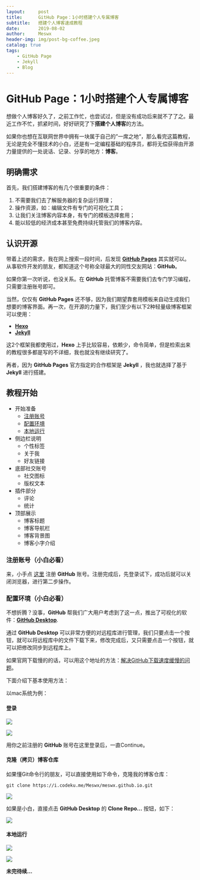```yaml
---
layout:     post
title:      GitHub Page：1小时搭建个人专属博客
subtitle:   搭建个人博客速成教程
date:       2019-08-02
author:     Meswx
header-img: img/post-bg-coffee.jpeg
catalog: true
tags:
    - GitHub Page
    - Jekyll
    - Blog
---
```


# GitHub Page：1小时搭建个人专属博客

想做个人博客好久了，之前工作忙，也尝试过，但是没有成功后来就不了了之。最近工作不忙，抓紧时间，好好研究了下**搭建个人博客**的方法。

如果你也想在互联网世界中拥有一块属于自己的”一席之地“，那么看完这篇教程，无论是完全不懂技术的小白，还是有一定编程基础的程序员，都将无偿获得由开源力量提供的一处说话、记录、分享的地方：**博客**。

## 明确需求

首先，我们搭建博客的有几个很重要的条件：

1. 不需要我们去了解服务器的复杂运行原理；
2. 操作资源，如：编辑文件有专门的可视化工具；
3. 让我们关注博客内容本身，有专门的模板选择套用；
4. 能以较低的经济成本甚至免费持续托管我们的博客内容。

## 认识开源

带着上述的需求，我在网上搜索一段时间，后发现 [**GitHub Pages**](https://github.com/) 其实就可以。从事软件开发的朋友，都知道这个号称全球最大的同性交友网站：**GitHub**。

如果你第一次听说，也没关系。在 **GitHub** 托管博客不需要我们去专门学习编程，只需要注册账号即可。

当然，仅仅有 **GitHub Pages** 还不够，因为我们期望靠套用模板来自动生成我们想要的博客界面。再一次，在开源的力量下，我们至少有以下2种轻量级博客框架可以使用：

- [**Hexo**](https://hexo.io/zh-cn/index.html)
- [**Jekyll**](http://jekyllcn.com/)

这2个框架我都使用过，**Hexo** 上手比较容易，依赖少，命令简单，但是检索出来的教程很多都是写的不详细，我也就没有继续研究了。

再者，因为 **GitHub Pages** 官方指定的合作框架是 **Jekyll** ，我也就选择了基于 **Jekyll** 进行搭建。

## 教程开始

- 开始准备
	- <a href="#register">注册账号</a>
	- <a href="#environment">配置环境</a>
	- <a href="#register">本地运行</a>
- 侧边栏说明
	- 个性标签
	- 关于我
	- 好友链接
- 底部社交账号
	- 社交图标
	- 版权文本
- 插件部分
	- 评论
	- 统计
- 顶部展示
	- 博客标题
	- 博客导航栏
	- 博客背景图
	- 博客小字介绍

### <a name="register"></a> 注册账号（小白必看）

来，小手点 [这里](https://github.com/) 注册 **GitHub** 账号。注册完成后，先登录试下，成功后就可以关闭浏览器，进行第二步操作。

### <a name="environment"></a> 配置环境（小白必看）

不想折腾？没事，**GitHub** 帮我们广大用户考虑到了这一点，推出了可视化的软件：[**GitHub Desktop**](https://desktop.github.com/).



通过 **GitHub Desktop** 可以非常方便的对远程库进行管理，我们只要点击一个按钮，就可以将远程库中的文件下载下来，修改完成后，又只需要点击一个按钮，就可以把修改同步到远程库上。 

如果官网下载慢的的话，可以用这个地址的方法：[解决GitHub下载速度缓慢的问题](https://blog.csdn.net/zwqjoy/article/details/94446064)。

下面介绍下基本使用方法：

以mac系统为例：

#### 登录

![](http://ww3.sinaimg.cn/large/006tNc79gy1g5hzhr63xjj315g0oswpi.jpg)

![](http://ww1.sinaimg.cn/large/006tNc79gy1g5hzhri5hzj317n0u010d.jpg)

用你之前注册的 **GitHub** 账号在这里登录后，一直Continue。

#### 克隆（拷贝）博客仓库

如果懂Git命令行的朋友，可以直接使用如下命令，克隆我的博客仓库：

`git clone https://i.codeku.me/Meswx/meswx.github.io.git`

![](http://ww1.sinaimg.cn/large/006tNc79gy1g5hzhroxlqj30vo07mn0h.jpg)

如果是小白，直接点击  **GitHub Desktop** 的 **Clone Repo...** 按钮，如下：

![](http://ww3.sinaimg.cn/large/006tNc79gy1g5hzu713j7j317n0u0n41.jpg)

#### 本地运行

![](http://ww3.sinaimg.cn/large/006tNc79gy1g5i9o7pqaxj31e30u04qp.jpg)

![](http://ww1.sinaimg.cn/large/006tNc79gy1g5i9o844l1j31e30u0aki.jpg)

**未完待续...**